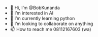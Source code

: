- 👋 Hi, I’m @BobKunanda
- 👀 I’m interested in AI
- 🌱 I’m currently learning python
- 💞️ I’m looking to collaborate on anything
- 📫 How to reach me 08112167603 (wa)


<!---
BobKunanda/BobKunanda is a ✨ special ✨ repository because its `README.md` (this file) appears on your GitHub profile.
You can click the Preview link to take a look at your changes.
--->
